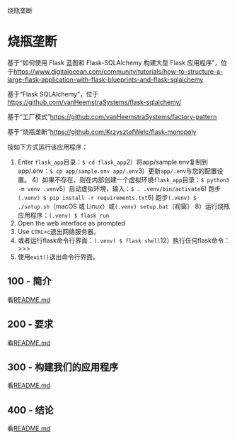 烧瓶垄断

# 烧瓶垄断

基于“如何使用 Flask 蓝图和 Flask-SQLAlchemy 构建大型 Flask 应用程序”，位于<https://www.digitalocean.com/community/tutorials/how-to-structure-a-large-flask-application-with-flask-blueprints-and-flask-sqlalchemy>

基于“Flask SQLAlchemy”，位于<https://github.com/vanHeemstraSystems/flask-sqlalchemy/>

基于“工厂模式”<https://github.com/vanHeemstraSystems/factory-pattern>

基于“烧瓶垄断”<https://github.com/KrzysztofWelc/flask-monopoly>

按如下方式运行该应用程序：

1) Enter `flask_app`目录：`$ cd flask_app`2）将app/sample.env复制到app/.env：`$ cp app/sample.env app/.env`3）更新`app/.env`与您的配置设置。
4）如果不存在，则在内部创建一个虚拟环境`flask_app`目录：`$ python3 -m venv .venv`5）启动虚拟环境，输入：`$ . .venv/bin/activate`6) 跑步`(.venv) $ pip install -r requirements.txt`6) 跑步`(.venv) $ ./setup.sh`（macOS 或 Linux）或`(.venv) setup.bat`（视窗）
8）运行烧瓶应用程序：`(.venv) $ flask run`
9) Open the web interface as prompted
10) Use `CTRL+c`退出网络服务器。
11) 或者运行flask命令行界面：`(.venv) $ flask shell`12）执行任何flask命令：>>>
13) 使用`exit()`退出命令行界面。

## 100 - 简介

看[README.md](./100/README.md)

## 200 - 要求

看[README.md](./200/README.md)

## 300 - 构建我们的应用程序

看[README.md](./300/README.md)

## 400 - 结论

看[README.md](./400/README.md)
